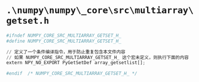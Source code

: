 # `.\numpy\numpy\_core\src\multiarray\getset.h`

```py
#ifndef NUMPY_CORE_SRC_MULTIARRAY_GETSET_H_
#define NUMPY_CORE_SRC_MULTIARRAY_GETSET_H_

// 定义了一个条件编译指令，用于防止重复包含本文件内容
// 如果 NUMPY_CORE_SRC_MULTIARRAY_GETSET_H_ 这个宏未定义，则执行下面的内容
extern NPY_NO_EXPORT PyGetSetDef array_getsetlist[];

#endif  /* NUMPY_CORE_SRC_MULTIARRAY_GETSET_H_ */
```